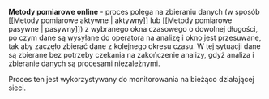 **Metody pomiarowe online** - proces polega na zbieraniu danych (w sposób [[Metody pomiarowe aktywne | aktywny]] lub [[Metody pomiarowe pasywne | pasywny]]) z wybranego okna czasowego o dowolnej długości, po czym dane są wysyłane do operatora na analizę i okno jest przesuwane, tak aby zaczęło zbierać dane z kolejnego okresu czasu. W tej sytuacji dane są zbierane bez potrzeby czekania na zakończenie analizy, gdyż analiza i zbieranie danych są procesami niezależnymi. 

Proces ten jest wykorzystywany do monitorowania na bieżąco działającej sieci. 